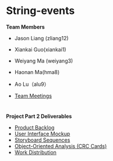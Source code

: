 # String-events
**Team Members**
* Jason Liang (zliang12)
* Xiankai Guo(xiankai1)
* Weiyang Ma (weiyang3) 
* Haonan Ma(hma8)
* Ao Lu（alu9）

* [Team Meetings](https://github.com/CMPUT301F25String/String-events/wiki/Team-Meetings)


#
**Project Part 2 Deliverables**
* [Product Backlog](https://github.com/orgs/CMPUT301F25String/projects/1)
* [User Interface Mockup](https://github.com/CMPUT301F25String/String-events/wiki/User-Interface-Mockup)
* [Storyboard Sequences](https://github.com/CMPUT301F25String/String-events/wiki/Storyboard-Sequences)
* [Object-Oriented Analysis (CRC Cards)](https://github.com/CMPUT301F25String/String-events/wiki/Object%E2%80%90Oriented-Analysis-(CRC-Cards))
* [Work Distribution](https://github.com/CMPUT301F25String/String-events/wiki/Project-Part-2-Work-Distribution)

